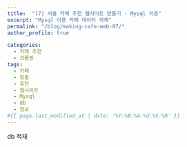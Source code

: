 ```yaml
---
title:  "(7) 서울 카페 추천 웹사이트 만들기 - Mysql 이용"
excerpt: "Mysql 이용 카페 데이터 적재"
permalink: "/blog/making-cafe-web-07/"
author_profile: true

categories:
  - 카페 추천
  - 크롤링
tags:
  - 카페 
  - 맞춤
  - 추천
  - 웹사이트
  - Mysql
  - db
  - 정보
#{{ page.last_modified_at | date: '%Y:%B:%A:%d:%S:%R' }}
---
```


db 적재
